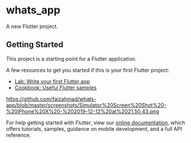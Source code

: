 # whats_app

A new Flutter project.

## Getting Started

This project is a starting point for a Flutter application.

A few resources to get you started if this is your first Flutter project:

- [Lab: Write your first Flutter app](https://flutter.dev/docs/get-started/codelab)
- [Cookbook: Useful Flutter samples](https://flutter.dev/docs/cookbook)


https://github.com/faizahmad/whats-app/blob/master/screenshots/Simulator%20Screen%20Shot%20-%20iPhone%20X%20-%202019-12-12%20at%2021.50.43.png

For help getting started with Flutter, view our
[online documentation](https://flutter.dev/docs), which offers tutorials,
samples, guidance on mobile development, and a full API reference.

